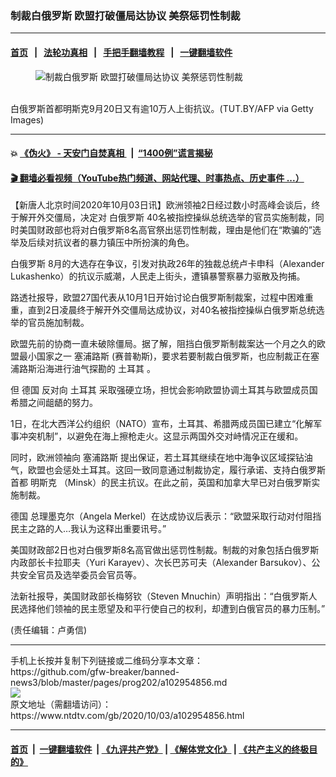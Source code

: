 ### 制裁白俄罗斯 欧盟打破僵局达协议 美祭惩罚性制裁
------------------------

#### [首页](https://github.com/gfw-breaker/banned-news3/blob/master/README.md) &nbsp;&nbsp;|&nbsp;&nbsp; [法轮功真相](https://github.com/begood0513/basic/blob/master/README.md)  &nbsp;&nbsp;|&nbsp;&nbsp; [手把手翻墙教程](https://github.com/gfw-breaker/guides/wiki)  &nbsp;&nbsp;|&nbsp;&nbsp; [一键翻墙软件](https://github.com/gfw-breaker/nogfw/blob/master/README.md)  



<div><div class="featured_image">
 <figure>
  <img alt="制裁白俄罗斯 欧盟打破僵局达协议 美祭惩罚性制裁" src="https://i.ntdtv.com/assets/uploads/2020/09/GettyImages-1228614764-800x450.jpg"/>
 </figure><br/>
 <span class="caption">
  白俄罗斯首都明斯克9月20日又有逾10万人上街抗议。(TUT.BY/AFP via Getty Images)
 </span>
</div>
</div><hr/>

#### 💥 [《伪火》 - 天安门自焚真相 ](http://158.247.195.190:10000/videos/blog/weihuo.html)&nbsp; |&nbsp; [“1400例”谎言揭秘  ](http://158.247.195.190:10000/videos/blog/jiexi1400.html)

#### [ 🎬  翻墙必看视频（YouTube热门频道、网站代理、时事热点、历史事件 ...）](https://github.com/gfw-breaker/links/blob/master/banned.md)

<div><div class="post_content" itemprop="articleBody">
 <p>
  【新唐人北京时间2020年10月03日讯】欧洲领袖2日经过数小时高峰会谈后，终于解开外交僵局，决定对
  <ok href="https://www.ntdtv.com/gb/白俄罗斯.htm">
   白俄罗斯
  </ok>
  40名被指控操纵总统选举的官员实施制裁，同时美国财政部也将对白俄罗斯8名高官祭出惩罚性制裁，理由是他们在“欺骗的”选举及后续对抗议者的暴力镇压中所扮演的角色。
 </p>
 <p>
  <ok href="https://www.ntdtv.com/gb/白俄罗斯.htm">
   白俄罗斯
  </ok>
  8月的大选存在争议，引发对执政26年的独裁总统卢卡申科（Alexander Lukashenko）的抗议示威潮，人民走上街头，遭镇暴警察暴力驱散及拘捕。
 </p>
 <p>
  路透社报导，欧盟27国代表从10月1日开始讨论白俄罗斯制裁案，过程中困难重重，直到2日凌晨终于解开外交僵局达成协议，对40名被指控操纵白俄罗斯总统选举的官员施加制裁。
 </p>
 <p>
  欧盟先前的协商一直未破除僵局。据了解，阻挡白俄罗斯制裁案达一个月之久的欧盟最小国家之一
  <ok href="https://www.ntdtv.com/gb/塞浦路斯.htm">
   塞浦路斯
  </ok>
  (赛普勒斯)，要求若要制裁白俄罗斯，也应制裁正在塞浦路斯沿海进行油气探勘的
  <ok href="https://www.ntdtv.com/gb/土耳其.htm">
   土耳其
  </ok>
  。
 </p>
 <p>
  但
  <ok href="https://www.ntdtv.com/gb/德国.htm">
   德国
  </ok>
  反对向
  <ok href="https://www.ntdtv.com/gb/土耳其.htm">
   土耳其
  </ok>
  采取强硬立场，担忧会影响欧盟协调土耳其与欧盟成员国希腊之间龃龉的努力。
 </p>
 <p>
  1日，在北大西洋公约组织（NATO）宣布，土耳其、希腊两成员国已建立“化解军事冲突机制”，以避免在海上擦枪走火。这显示两国外交对峙情况正在缓和。
 </p>
 <p>
  同时，欧洲领袖向
  <ok href="https://www.ntdtv.com/gb/塞浦路斯.htm">
   塞浦路斯
  </ok>
  提出保证，若土耳其继续在地中海争议区域探钻油气，欧盟也会惩处土耳其。这回一致同意通过制裁协定，履行承诺、支持白俄罗斯首都
  <ok href="https://www.ntdtv.com/gb/明斯克.htm">
   明斯克
  </ok>
  （Minsk）的民主抗议。在此之前，英国和加拿大早已对白俄罗斯实施制裁。
 </p>
 <p>
  <ok href="https://www.ntdtv.com/gb/德国.htm">
   德国
  </ok>
  总理墨克尔（Angela Merkel）在达成协议后表示：“欧盟采取行动对付阻挡民主之路的人…我认为这释出重要讯号。”
 </p>
 <p>
  美国财政部2日也对白俄罗斯8名高官做出惩罚性制裁。制裁的对象包括白俄罗斯内政部长卡拉耶夫（Yuri Karayev）、次长巴苏可夫（Alexander Barsukov）、公共安全官员及选举委员会官员等。
 </p>
 <p>
  法新社报导，美国财政部长梅努钦（Steven Mnuchin）声明指出：“白俄罗斯人民选择他们领袖的民主愿望及和平行使自己的权利，却遭到白俄官员的暴力压制。”
 </p>
 <p>
  (责任编辑：卢勇信)
 </p>
 <div class="single_ad">
 </div>
</div>
</div>
<hr/>
手机上长按并复制下列链接或二维码分享本文章：<br/>
https://github.com/gfw-breaker/banned-news3/blob/master/pages/prog202/a102954856.md <br/>
<a href='https://github.com/gfw-breaker/banned-news3/blob/master/pages/prog202/a102954856.md'><img src='https://github.com/gfw-breaker/banned-news3/blob/master/pages/prog202/a102954856.md.png'/></a> <br/>
原文地址（需翻墙访问）：https://www.ntdtv.com/gb/2020/10/03/a102954856.html


------------------------
#### [首页](https://github.com/gfw-breaker/banned-news3/blob/master/README.md) &nbsp;|&nbsp; [一键翻墙软件](https://github.com/gfw-breaker/nogfw/blob/master/README.md) &nbsp;| [《九评共产党》](https://github.com/gfw-breaker/9ping.md/blob/master/README.md#九评之一评共产党是什么) | [《解体党文化》](https://github.com/gfw-breaker/jtdwh.md/blob/master/README.md) | [《共产主义的终极目的》](https://github.com/gfw-breaker/gczydzjmd.md/blob/master/README.md)


<img src='http://gfw-breaker.win/banned-news3/pages/prog202/a102954856.md' width='0px' height='0px'/>